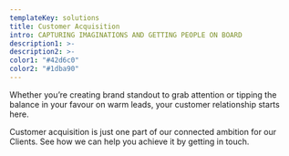 ```yaml
---
templateKey: solutions
title: Customer Acquisition
intro: CAPTURING IMAGINATIONS AND GETTING PEOPLE ON BOARD
description1: >-
description2: >-
color1: "#42d6c0"
color2: "#1dba90"
---
```


<column large="5">
    <p>
      Whether you’re creating brand standout to grab attention or tipping the
      balance in your favour on warm leads, your customer relationship starts here.
    </p>
</column>
<column large="5">
  <p>
    Customer acquisition is just one part of our connected ambition for our
    Clients. See how we can help you achieve it by getting in touch.
  </p>
</column>
